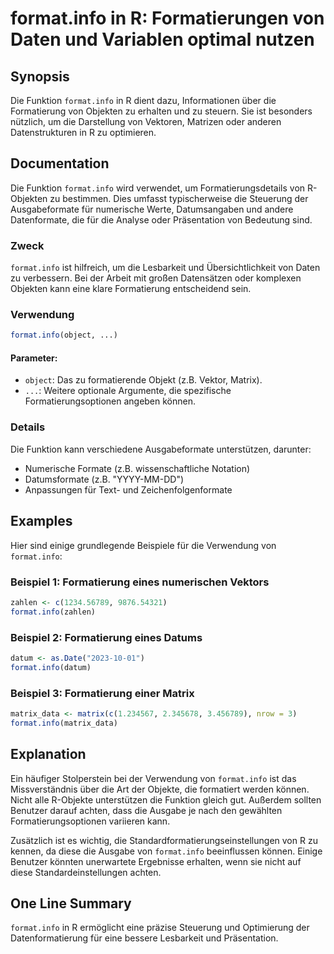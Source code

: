 <!--
Meta Description: # format.info in R: Formatierungen von Daten und Variablen optimal nutzen ## Synopsis Die Funktion `format.info` in R dient dazu, Informationen über d...
Meta Keywords: die, format, info, von, und
-->

# format.info in R: Formatierungen von Daten und Variablen optimal nutzen

## Synopsis
Die Funktion `format.info` in R dient dazu, Informationen über die Formatierung von Objekten zu erhalten und zu steuern. Sie ist besonders nützlich, um die Darstellung von Vektoren, Matrizen oder anderen Datenstrukturen in R zu optimieren.

## Documentation
Die Funktion `format.info` wird verwendet, um Formatierungsdetails von R-Objekten zu bestimmen. Dies umfasst typischerweise die Steuerung der Ausgabeformate für numerische Werte, Datumsangaben und andere Datenformate, die für die Analyse oder Präsentation von Bedeutung sind.

### Zweck
`format.info` ist hilfreich, um die Lesbarkeit und Übersichtlichkeit von Daten zu verbessern. Bei der Arbeit mit großen Datensätzen oder komplexen Objekten kann eine klare Formatierung entscheidend sein.

### Verwendung
```R
format.info(object, ...)
```

#### Parameter:
- `object`: Das zu formatierende Objekt (z.B. Vektor, Matrix).
- `...`: Weitere optionale Argumente, die spezifische Formatierungsoptionen angeben können.

### Details
Die Funktion kann verschiedene Ausgabeformate unterstützen, darunter:
- Numerische Formate (z.B. wissenschaftliche Notation)
- Datumsformate (z.B. "YYYY-MM-DD")
- Anpassungen für Text- und Zeichenfolgenformate

## Examples
Hier sind einige grundlegende Beispiele für die Verwendung von `format.info`:

### Beispiel 1: Formatierung eines numerischen Vektors
```R
zahlen <- c(1234.56789, 9876.54321)
format.info(zahlen)
```

### Beispiel 2: Formatierung eines Datums
```R
datum <- as.Date("2023-10-01")
format.info(datum)
```

### Beispiel 3: Formatierung einer Matrix
```R
matrix_data <- matrix(c(1.234567, 2.345678, 3.456789), nrow = 3)
format.info(matrix_data)
```

## Explanation
Ein häufiger Stolperstein bei der Verwendung von `format.info` ist das Missverständnis über die Art der Objekte, die formatiert werden können. Nicht alle R-Objekte unterstützen die Funktion gleich gut. Außerdem sollten Benutzer darauf achten, dass die Ausgabe je nach den gewählten Formatierungsoptionen variieren kann.

Zusätzlich ist es wichtig, die Standardformatierungseinstellungen von R zu kennen, da diese die Ausgabe von `format.info` beeinflussen können. Einige Benutzer könnten unerwartete Ergebnisse erhalten, wenn sie nicht auf diese Standardeinstellungen achten.

## One Line Summary
`format.info` in R ermöglicht eine präzise Steuerung und Optimierung der Datenformatierung für eine bessere Lesbarkeit und Präsentation.